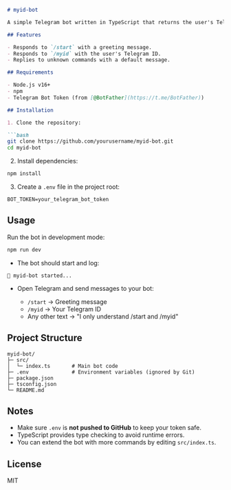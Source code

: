 ````markdown
# myid-bot

A simple Telegram bot written in TypeScript that returns the user's Telegram ID.

## Features

- Responds to `/start` with a greeting message.
- Responds to `/myid` with the user's Telegram ID.
- Replies to unknown commands with a default message.

## Requirements

- Node.js v16+  
- npm  
- Telegram Bot Token (from [@BotFather](https://t.me/BotFather))

## Installation

1. Clone the repository:

```bash
git clone https://github.com/yourusername/myid-bot.git
cd myid-bot
````

2. Install dependencies:

```bash
npm install
```

3. Create a `.env` file in the project root:

```
BOT_TOKEN=your_telegram_bot_token
```

## Usage

Run the bot in development mode:

```bash
npm run dev
```

* The bot should start and log:

```
🤖 myid-bot started...
```

* Open Telegram and send messages to your bot:

  * `/start` → Greeting message
  * `/myid` → Your Telegram ID
  * Any other text → "I only understand /start and /myid"

## Project Structure

```
myid-bot/
├─ src/
│  └─ index.ts       # Main bot code
├─ .env              # Environment variables (ignored by Git)
├─ package.json
├─ tsconfig.json
└─ README.md
```

## Notes

* Make sure `.env` is **not pushed to GitHub** to keep your token safe.
* TypeScript provides type checking to avoid runtime errors.
* You can extend the bot with more commands by editing `src/index.ts`.

## License

MIT

```
